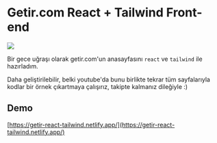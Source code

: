 # Getir.com React + Tailwind Front-end

![](https://1.bp.blogspot.com/-RY9Fbe_Gjpo/YSiUBkTtTQI/AAAAAAAAOTM/v1tK1cMMsYMqPkyr1nOpy_iDUu1doIiBwCLcBGAsYHQ/s1206/Ekran%2BResmi%2B2021-08-27%2B10.27.27.png)

Bir gece uğraşı olarak getir.com'un anasayfasını `react` ve `tailwind` ile hazırladım.

Daha geliştirilebilir, belki youtube'da bunu birlikte tekrar tüm sayfalarıyla kodlar bir örnek çıkartmaya çalışırız, takipte kalmanız dileğiyle :)

## Demo

[https://getir-react-tailwind.netlify.app/](https://getir-react-tailwind.netlify.app/)
